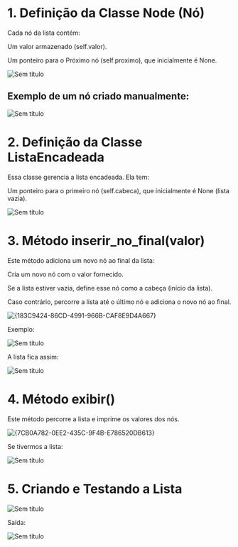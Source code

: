 # 1. Definição da Classe Node (Nó)
Cada nó da lista contém:


Um valor armazenado (self.valor).

Um ponteiro para o Próximo nó (self.proximo), que inicialmente é None.

![Sem título](https://github.com/user-attachments/assets/27501e08-7248-4275-9b4a-45e3ba0fd1e5)

## Exemplo de um nó criado manualmente:
![Sem título](https://github.com/user-attachments/assets/90fe2a53-cfa2-4aae-9765-cffadcc60389)

# 2. Definição da Classe ListaEncadeada

Essa classe gerencia a lista encadeada. Ela tem:

Um ponteiro para o primeiro nó (self.cabeca), que inicialmente é None (lista vazia).

![Sem título](https://github.com/user-attachments/assets/12386859-62ca-42ed-a605-4e2bacdd5902)

# 3. Método inserir_no_final(valor)

Este método adiciona um novo nó ao final da lista:

Cria um novo nó com o valor fornecido.

Se a lista estiver vazia, define esse nó como a cabeça (início da lista).

Caso contrário, percorre a lista até o último nó e adiciona o novo nó ao final.

![{183C9424-86CD-4991-966B-CAF8E9D4A667}](https://github.com/user-attachments/assets/86ea90f0-9abb-4de0-9740-a86413961146)

Exemplo:

![Sem título](https://github.com/user-attachments/assets/52a69d67-f711-4be7-bd2e-83eeb5a1530f)

A lista fica assim:

![Sem título](https://github.com/user-attachments/assets/b665ab07-9227-47ef-b856-3f02ee43bfa8)

# 4. Método exibir()
   
Este método percorre a lista e imprime os valores dos nós.

![{7CB0A782-0EE2-435C-9F4B-E786520DB613}](https://github.com/user-attachments/assets/4ffb06f3-dbcb-466c-a389-035a0835be1d)

Se tivermos a lista:

![Sem título](https://github.com/user-attachments/assets/aac24ec6-b703-4ad8-bd48-937492611518)

# 5. Criando e Testando a Lista
![Sem título](https://github.com/user-attachments/assets/b5ee62ee-a42c-4cf6-91da-126cbc578b3b)

Saída:

![Sem título](https://github.com/user-attachments/assets/bc1858a1-0ae0-42bc-af50-d881cfa29d6d)





